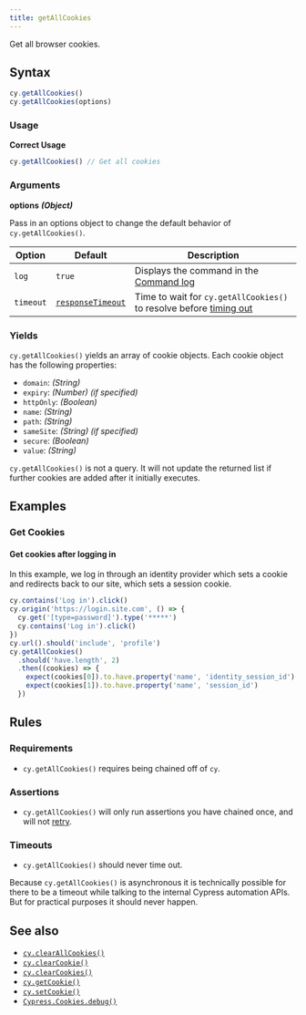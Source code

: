 ```yaml
---
title: getAllCookies
---
```


Get all browser cookies.

## Syntax

```javascript
cy.getAllCookies()
cy.getAllCookies(options)
```

### Usage

**<Icon name="check-circle" color="green"></Icon> Correct Usage**

```javascript
cy.getAllCookies() // Get all cookies
```

### Arguments

**<Icon name="angle-right"></Icon> options** **_(Object)_**

Pass in an options object to change the default behavior of
`cy.getAllCookies()`.

| Option    | Default                                                        | Description                                                                              |
| --------- | -------------------------------------------------------------- | ---------------------------------------------------------------------------------------- |
| `log`     | `true`                                                         | Displays the command in the [Command log](/guides/core-concepts/cypress-app#Command-Log) |
| `timeout` | [`responseTimeout`](/guides/references/configuration#Timeouts) | Time to wait for `cy.getAllCookies()` to resolve before [timing out](#Timeouts)          |

### Yields [<Icon name="question-circle"/>](/guides/core-concepts/introduction-to-cypress#Subject-Management)

`cy.getAllCookies()` yields an array of cookie objects. Each cookie object has
the following properties:

- `domain`: _(String)_
- `expiry`: _(Number)_ _(if specified)_
- `httpOnly`: _(Boolean)_
- `name`: _(String)_
- `path`: _(String)_
- `sameSite`: _(String)_ _(if specified)_
- `secure`: _(Boolean)_
- `value`: _(String)_

`cy.getAllCookies()` is not a query. It will not update the returned list if
further cookies are added after it initially executes.

## Examples

### Get Cookies

#### Get cookies after logging in

In this example, we log in through an identity provider which sets a cookie and
redirects back to our site, which sets a session cookie.

```javascript
cy.contains('Log in').click()
cy.origin('https://login.site.com', () => {
  cy.get('[type=password]').type('*****')
  cy.contains('Log in').click()
})
cy.url().should('include', 'profile')
cy.getAllCookies()
  .should('have.length', 2)
  .then((cookies) => {
    expect(cookies[0]).to.have.property('name', 'identity_session_id')
    expect(cookies[1]).to.have.property('name', 'session_id')
  })
```

## Rules

### Requirements [<Icon name="question-circle"/>](/guides/core-concepts/introduction-to-cypress#Chains-of-Commands)

- `cy.getAllCookies()` requires being chained off of `cy`.

### Assertions [<Icon name="question-circle"/>](/guides/core-concepts/introduction-to-cypress#Assertions)

- `cy.getAllCookies()` will only run assertions you have chained once, and will
  not [retry](/guides/core-concepts/retry-ability).

### Timeouts [<Icon name="question-circle"/>](/guides/core-concepts/introduction-to-cypress#Timeouts)

- `cy.getAllCookies()` should never time out.

<Alert type="warning">

Because `cy.getAllCookies()` is asynchronous it is technically possible for
there to be a timeout while talking to the internal Cypress automation APIs. But
for practical purposes it should never happen.

</Alert>

## See also

- [`cy.clearAllCookies()`](/api/commands/clearallcookies)
- [`cy.clearCookie()`](/api/commands/clearcookie)
- [`cy.clearCookies()`](/api/commands/clearcookies)
- [`cy.getCookie()`](/api/commands/getcookie)
- [`cy.setCookie()`](/api/commands/setcookie)
- [`Cypress.Cookies.debug()`](/api/cypress-api/cookies)
